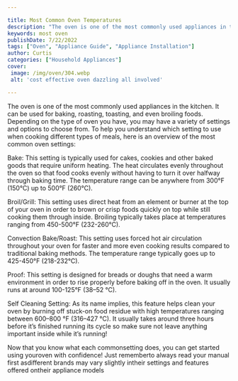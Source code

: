```yaml
---

title: Most Common Oven Temperatures
description: "The oven is one of the most commonly used appliances in the kitchen. It can be used for baking, roasting, toasting, and even broil...get more info"
keywords: most oven
publishDate: 7/22/2022
tags: ["Oven", "Appliance Guide", "Appliance Installation"]
author: Curtis
categories: ["Household Appliances"]
cover: 
 image: /img/oven/304.webp
 alt: 'cost effective oven dazzling all involved'

---
```


The oven is one of the most commonly used appliances in the kitchen. It can be used for baking, roasting, toasting, and even broiling foods. Depending on the type of oven you have, you may have a variety of settings and options to choose from. To help you understand which setting to use when cooking different types of meals, here is an overview of the most common oven settings:

Bake: This setting is typically used for cakes, cookies and other baked goods that require uniform heating. The heat circulates evenly throughout the oven so that food cooks evenly without having to turn it over halfway through baking time. The temperature range can be anywhere from 300°F (150°C) up to 500°F (260°C). 

Broil/Grill: This setting uses direct heat from an element or burner at the top of your oven in order to brown or crisp foods quickly on top while still cooking them through inside. Broiling typically takes place at temperatures ranging from 450-500°F (232-260°C). 

Convection Bake/Roast: This setting uses forced hot air circulation throughout your oven for faster and more even cooking results compared to traditional baking methods. The temperature range typically goes up to 425-450°F (218-232°C). 

Proof: This setting is designed for breads or doughs that need a warm environment in order to rise properly before baking off in the oven. It usually runs at around 100-125°F (38–52 °C). 

Self Cleaning Setting: As its name implies, this feature helps clean your oven by burning off stuck-on food residue with high temperatures ranging between 600–800 °F (316–427 °C). It usually takes around three hours before it’s finished running its cycle so make sure not leave anything important inside while it’s running! 

Now that you know what each commonsetting does, you can get started using youroven with confidence! Just rememberto always read your manual first asdifferent brands may vary slightly intheir settings and features offered ontheir appliance models
